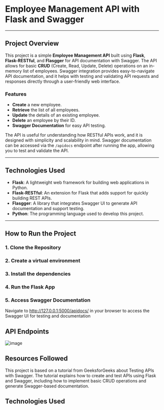 # Employee Management API with Flask and Swagger

---

## Project Overview

This project is a simple **Employee Management API** built using **Flask**, **Flask-RESTful**, and **Flasgger** for API documentation with Swagger. The API allows for basic **CRUD** (Create, Read, Update, Delete) operations on an in-memory list of employees. Swagger integration provides easy-to-navigate API documentation, and it helps with testing and validating API requests and responses directly through a user-friendly web interface.

### Features

- **Create** a new employee.
- **Retrieve** the list of all employees.
- **Update** the details of an existing employee.
- **Delete** an employee by their ID.
- **Swagger Documentation** for easy API testing.

The API is useful for understanding how RESTful APIs work, and it is designed with simplicity and scalability in mind. Swagger documentation can be accessed via the `/apidocs` endpoint after running the app, allowing you to test and validate the API.

---

## Technologies Used

- **Flask**: A lightweight web framework for building web applications in Python.
- **Flask-RESTful**: An extension for Flask that adds support for quickly building REST APIs.
- **Flasgger**: A library that integrates Swagger UI to generate API documentation and support testing.
- **Python**: The programming language used to develop this project.

---

## How to Run the Project

### 1. Clone the Repository
### 2. Create a virtual environment
### 3. Install the dependencies
### 4. Run the Flask App
### 5. Access Swagger Documentation
Navigate to http://127.0.0.1:5000/apidocs/ in your browser to access the Swagger UI for testing and documentation

## API Endpoints

![image](https://github.com/user-attachments/assets/2b0aaef5-0af7-4318-b235-7d081168609c)

## Resources Followed
This project is based on a tutorial from GeeksforGeeks about Testing APIs with Swagger. The tutorial explains how to create and test APIs using Flask and Swagger, including how to implement basic CRUD operations and generate Swagger-based documentation.

## Technologies Used

